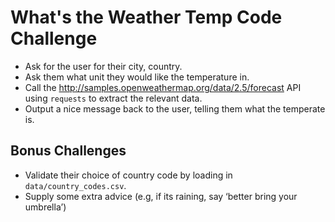  # What's the Weather Temp Code Challenge

 - Ask for the user for their city, country.
 - Ask them what unit they would like the temperature in.
 - Call the http://samples.openweathermap.org/data/2.5/forecast API using `requests` to extract the relevant data.
 - Output a nice message back to the user, telling them what the temperate is.

 ## Bonus Challenges

 - Validate their choice of country code by loading in `data/country_codes.csv`.
 - Supply some extra advice (e.g, if its raining, say ‘better bring your umbrella’)
